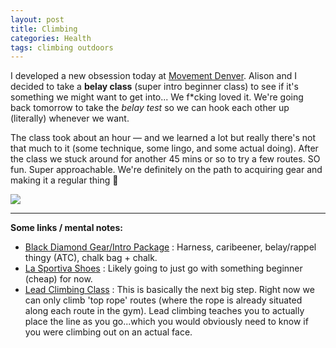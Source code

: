 ```yaml
---
layout: post
title: Climbing
categories: Health
tags: climbing outdoors
---
```

I developed a new obsession today at [Movement Denver](http://movementdenver.com/). Alison and I decided to take a **belay class** (super intro beginner class) to see if it's something we might want to get into... We f*cking loved it. We're going back tomorrow to take the _belay test_ so we can hook each other up (literally) whenever we want.

The class took about an hour — and we learned a lot but really there's not that much to it (some technique, some lingo, and some actual doing). After the class we stuck around for another 45 mins or so to try a few routes. SO fun. Super approachable. We're definitely on the path to acquiring gear and making it a regular thing :link:

<img src="https://scontent.cdninstagram.com/hphotos-xfa1/t51.2885-15/e35/12135273_833252756772062_1378764507_n.jpg" />

---

**Some links / mental notes:**

- [Black Diamond Gear/Intro Package](http://blackdiamondequipment.com/en/climbing-harnesses/momentum-package-BD651066_cfg.html#start=11) : Harness, caribeener, belay/rappel thingy (ATC), chalk bag + chalk.
- [La Sportiva Shoes](http://www.sportiva.com/products/footwear/climbingapproach) : Likely going to just go with something beginner (cheap) for now.
- [Lead Climbing Class](http://movementdenver.com/climbing-classes/) : This is basically the next big step. Right now we can only climb 'top rope' routes (where the rope is already situated along each route in the gym). Lead climbing teaches you to actually place the line as you go...which you would obviously need to know if you were climbing out on an actual face.

